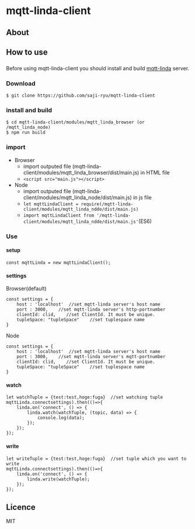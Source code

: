 # mqtt-linda-client

## About

## How to use
### 
Before using mqtt-linda-client you should install and build [mqtt-linda](https://github.com/saji-ryu/mqtt-linda) server.

### Download
`$ git clone https://github.com/saji-ryu/mqtt-linda-client`

### install and build
    $ cd mqtt-linda-client/modules/mqtt_linda_browser (or /mqtt_linda_node)
    $ npm run build
    
### import
* Browser
    * import outputed file (mqtt-linda-client/modules/mqtt_linda_browser/dist/main.js) in HTML file
    * `<script src="main.js"></script>`
* Node
    * import outputed file (mqtt-linda-client/modules/mqtt_linda_node/dist/main.js) in js file
    * `let mqttLindaClient = require(/mqtt-linda-client/modules/mqtt_linda_ndde/dist/main.js)`
    * `import mqttLindaClient from '/mqtt-linda-client/modules/mqtt_linda_ndde/dist/main.js'`(ES6)
### Use
#### setup
    const mqttLinda = new mqttLindaClient();
    
#### settings
Browser(default)

    const settings = {
        host : 'localhost'  //set mqtt-linda server's host name
        port : 3000,    //set mqtt-linda server's http-portnumber
        clientId: clid,    //set ClientId. It must be unique.
        tupleSpace: "tupleSpace"    //set tuplespace name
    }
Node

    const settings = {
        host : 'localhost'  //set mqtt-linda server's host name
        port : 3000,    //set mqtt-linda server's mqtt-portnumber
        clientId: clid,    //set ClientId. It must be unique.
        tupleSpace: "tupleSpace"    //set tuplespace name
    }

#### watch
    let watchTuple = {test:test,hoge:fuga}  //set watching tuple
    mqttLinda.connectsettings).then(()=>{
        linda.on('connect', () => {
            linda.watch(watchTuple, (topic, data) => {
                console.log(data);
            });
        });
    });

#### write
    let writeTuple = {test:test,hoge:fuga}  //set tuple which you want to write
    mqttLinda.connectsettings).then(()=>{
        linda.on('connect', () => {
            linda.write(watchTuple);
        });
    });
    
## Licence
MIT